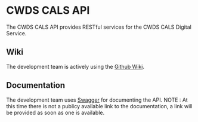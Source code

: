 # CWDS CALS API

The CWDS CALS API provides RESTful services for the CWDS CALS Digital Service.

## Wiki

The development team is actively using the [Github Wiki](https://github.com/ca-cwds/cals-api/wiki).

## Documentation

The development team uses [Swagger](http://swagger.io/) for documenting the API.
NOTE : At this time there is not a publicy available link to the documentation, a link will be provided as soon as one is available.
